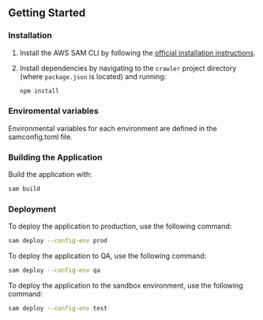 ## Getting Started

### Installation

1. Install the AWS SAM CLI by following the [official installation instructions](https://aws.amazon.com/serverless/sam/).
2. Install dependencies by navigating to the `crawler` project directory (where `package.json` is located) and running:

   ```bash
   npm install
   ```

### Enviromental variables

Environmental variables for each environment are defined in the samconfig.toml file.

### Building the Application

Build the application with:

```bash
sam build
```

### Deployment

To deploy the application to production, use the following command:

```bash
sam deploy --config-env prod
```
To deploy the application to QA, use the following command:

```bash
sam deploy --config-env qa
```
To deploy the application to the sandbox environment, use the following command:

```bash
sam deploy --config-env test
```